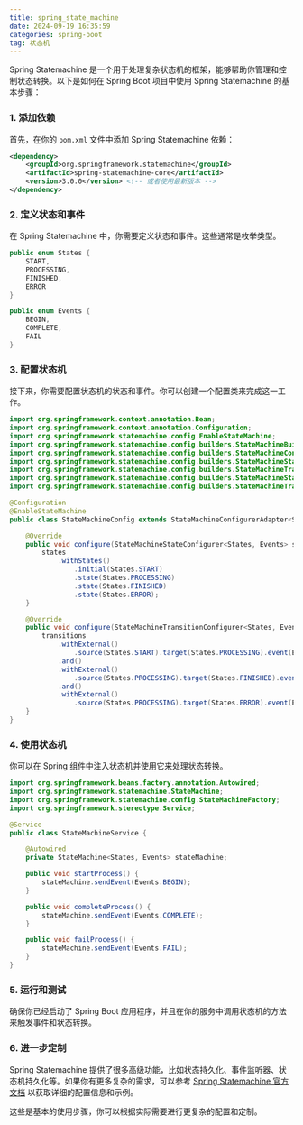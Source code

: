 ```yaml
---
title: spring_state_machine
date: 2024-09-19 16:35:59
categories: spring-boot
tag: 状态机
---
```

Spring Statemachine 是一个用于处理复杂状态机的框架，能够帮助你管理和控制状态转换。以下是如何在 Spring Boot 项目中使用 Spring Statemachine 的基本步骤：

### 1. **添加依赖**

首先，在你的 `pom.xml` 文件中添加 Spring Statemachine 依赖：

```xml
<dependency>
    <groupId>org.springframework.statemachine</groupId>
    <artifactId>spring-statemachine-core</artifactId>
    <version>3.0.0</version> <!-- 或者使用最新版本 -->
</dependency>
```

### 2. **定义状态和事件**

在 Spring Statemachine 中，你需要定义状态和事件。这些通常是枚举类型。

```java
public enum States {
    START,
    PROCESSING,
    FINISHED,
    ERROR
}

public enum Events {
    BEGIN,
    COMPLETE,
    FAIL
}
```

### 3. **配置状态机**

接下来，你需要配置状态机的状态和事件。你可以创建一个配置类来完成这一工作。

```java
import org.springframework.context.annotation.Bean;
import org.springframework.context.annotation.Configuration;
import org.springframework.statemachine.config.EnableStateMachine;
import org.springframework.statemachine.config.builders.StateMachineBuilder;
import org.springframework.statemachine.config.builders.StateMachineConfigurerAdapter;
import org.springframework.statemachine.config.builders.StateMachineStateConfigurer;
import org.springframework.statemachine.config.builders.StateMachineTransitionConfigurer;
import org.springframework.statemachine.config.builders.StateMachineStateConfigurer;
import org.springframework.statemachine.config.builders.StateMachineTransitionConfigurer;

@Configuration
@EnableStateMachine
public class StateMachineConfig extends StateMachineConfigurerAdapter<States, Events> {

    @Override
    public void configure(StateMachineStateConfigurer<States, Events> states) throws Exception {
        states
            .withStates()
                .initial(States.START)
                .state(States.PROCESSING)
                .state(States.FINISHED)
                .state(States.ERROR);
    }

    @Override
    public void configure(StateMachineTransitionConfigurer<States, Events> transitions) throws Exception {
        transitions
            .withExternal()
                .source(States.START).target(States.PROCESSING).event(Events.BEGIN)
            .and()
            .withExternal()
                .source(States.PROCESSING).target(States.FINISHED).event(Events.COMPLETE)
            .and()
            .withExternal()
                .source(States.PROCESSING).target(States.ERROR).event(Events.FAIL);
    }
}
```

### 4. **使用状态机**

你可以在 Spring 组件中注入状态机并使用它来处理状态转换。

```java
import org.springframework.beans.factory.annotation.Autowired;
import org.springframework.statemachine.StateMachine;
import org.springframework.statemachine.config.StateMachineFactory;
import org.springframework.stereotype.Service;

@Service
public class StateMachineService {

    @Autowired
    private StateMachine<States, Events> stateMachine;

    public void startProcess() {
        stateMachine.sendEvent(Events.BEGIN);
    }

    public void completeProcess() {
        stateMachine.sendEvent(Events.COMPLETE);
    }

    public void failProcess() {
        stateMachine.sendEvent(Events.FAIL);
    }
}
```

### 5. **运行和测试**

确保你已经启动了 Spring Boot 应用程序，并且在你的服务中调用状态机的方法来触发事件和状态转换。

### 6. **进一步定制**

Spring Statemachine 提供了很多高级功能，比如状态持久化、事件监听器、状态机持久化等。如果你有更多复杂的需求，可以参考 [Spring Statemachine 官方文档](https://docs.spring.io/spring-statemachine/docs/current/reference/html/) 以获取详细的配置信息和示例。

这些是基本的使用步骤，你可以根据实际需要进行更复杂的配置和定制。